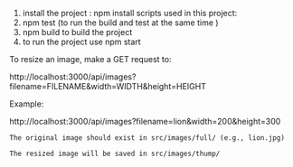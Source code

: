 1) install the project : npm install
scripts used in this project:
1) npm test (to run the build and test at the same time )
2) npm build to build the project 
3) to run the project use npm start 


To resize an image, make a GET request to:

http://localhost:3000/api/images?filename=FILENAME&width=WIDTH&height=HEIGHT

Example:

http://localhost:3000/api/images?filename=lion&width=200&height=300

    The original image should exist in src/images/full/ (e.g., lion.jpg)

    The resized image will be saved in src/images/thump/

